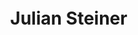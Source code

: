  <html lang="de">
 <head>
     <meta charset="UTF-8">
     <meta http-equiv="X-UA-Compatible" content="IE=edge">
     <meta name="viewport" content="width=device-width, initial-scale=1.0">
     <title>Julian Steiner</title>

 <script>"use strict";
    let H,W,san,{sin,cos,PI}=Math,dots=[],dts=600;
    class Dot{
        constructor(a){
        this.x=0,this.y=0,this.r=5,this.a=a,this.c=295;
        }
        draw(){
            this.x=W/2+cos(this.a)*(200-cos(this.a*50)*100);
            this.y=H/2+sin(this.a)*(200-cos(this.a*50)*100);
            this.r=2.6+sin(this.a*50)*2.5,this.a+=.0004
            san.fillStyle=`hsl(${this.c-this.r*20},100%,50%)`;
            san.beginPath();
            san.arc(this.x,this.y,this.r,0,PI*2);
            san.closePath();
            san.fill();
        }
    }
    const Loop=()=>{
    san.clearRect(0,0,W,H);
       dots.forEach(v=>v.draw());
    requestAnimationFrame(Loop);
    }
    const init=()=>{
    document.body.style.margin=0;
    let c=document.createElement("canvas");
    document.body.appendChild(c);
    c.style.position="fixed"
    c.style.background="black"
    c.style.width="100vw",c.style.height="100vh";
    H=innerHeight*2,W=innerWidth*2;
    c.height=H,c.width=W,san=c.getContext('2d');
    let dh=+getComputedStyle(c).height.slice(0,-2);
    let dw=+getComputedStyle(c).width.slice(0,-2);
    c.setAttribute('height',dh*2);
    c.setAttribute('width',dw*2);
    for(var i=0;i<dts;i++) dots.push(new Dot(i/0.77092));
    Loop();
    };
    onload=init;</script>
 <style>
     body { margin: 0;
        background-repeat:inherit;
        background-attachment: fixed;
    }
    script {text-align: center;}
    h1 {text-align: center;}
    html {margin-bottom: 50px;
    margin-top:3%;}
     
 </style>
 </head>
 <bod>
 <h1>Julian Steiner </h1>
     
  
 </bod>
 </html>
